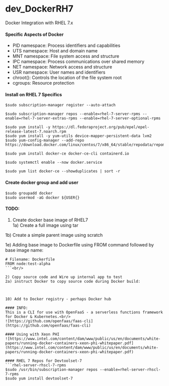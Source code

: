 # dev_DockerRH7
Docker Integration with RHEL 7.x

#### Specific Aspects of Docker
- PID namespace: Process identifiers and capabilities
- UTS namespace: Host and domain name
- MNT namespace: File system access and structure
- IPC namespace: Process communications over shared memory
- NET namespace: Network access and structure
- USR namespace: User names and identifiers
- chroot(): Controls the location of the file system root
- cgroups: Resource protection

#### Install on RHEL 7 Specifics
```
$sudo subscription-manager register --auto-attach

$sudo subscription-manager repos --enable=rhel-7-server-rpms --enable=rhel-7-server-extras-rpms --enable=rhel-7-server-optional-rpms

$sudo yum install -y https://dl.fedoraproject.org/pub/epel/epel-release-latest-7.noarch.rpm
$sudo yum install -y yum-utils device-mapper-persistent-data lvm2
$sudo yum-config-manager --add-repo https://download.docker.com/linux/centos/7/x86_64/stable/repodata/repomd.xml  

$sudo yum install docker-ce docker-ce-cli containerd.io

$sudo systemctl enable --now docker.service

$sudo yum list docker-ce --showduplicates | sort -r
```
#### Create docker group and add user
```
$sudo groupadd docker
$sudo usermod -aG docker ${USER{}
```

#### TODO:
1) Create docker base image of RHEL7<br/>
  1a) Create a full image using tar

  1b) Create a simple parent image using scratch


  1e) Adding base image to Dockerfile using FROM command followed by base image name:<br/>
   ```
   # Filename: Dockerfile
   FROM node:test-alpha
   ```<br/>

2) Copy source code and Wire up internal app to test
  2a) instruct Docker to copy source code during Docker build:
  


10) Add to Docker registry - perhaps Docker hub

#### INFO:
This is a CLI for use with OpenFaaS - a serverless functions framework for Docker & Kubernetes.<br/>
![https://github.com/openfaas/faas-cli](https://github.com/openfaas/faas-cli)

#### Using with Xeon PHI
![https://www.intel.com/content/dam/www/public/us/en/documents/white-papers/running-docker-containers-xeon-phi-whitepaper.pdf](https://www.intel.com/content/dam/www/public/us/en/documents/white-papers/running-docker-containers-xeon-phi-whitepaper.pdf)

#### RHEL 7 Repos for Devtoolset-7
```rhel-server-rhscl-7-rpms
$sudo /usr/bin/subscription-manager repos --enable=rhel-server-rhscl-7-rpms
$sudo yum install devtoolset-7
```
